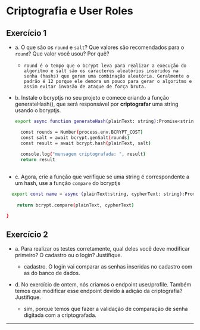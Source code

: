 # Criptografia e User Roles

## Exercício 1
  
* a. O que são os `round` e `salt`? Que valores são recomendados para o `round`? Que valor você usou? Por quê?
  * `round é o tempo que o bcrypt leva para realizar a execução do algoritmo e salt são os caracteres aleatórios inseridos na senha (hashs) que geram uma combinação aleatória. Geralmente o padrão é 12 porque ele demora um pouco para gerar o algoritmo e assim evitar invasão de ataque de força bruta.` 

* b. Instale o bcryptjs no seu projeto e comece criando a função generateHash(), que será responsável por **criptografar** uma string usando o bcryptjs. 
  ```sh
  export async function generateHash(plainText: string):Promise<string> {

    const rounds = Number(process.env.BCRYPT_COST) 
    const salt = await bcrypt.genSalt(rounds)
    const result = await bcrypt.hash(plainText, salt)
    
    console.log("mensagem criptografada: ", result)
    return result
 
  ```

* c. Agora, crie a função que verifique se uma string é correspondente a um hash, use a função `compare` do bcryptjs

```sh
  export const name = async (plainText:string, cypherText: string):Promise<boolean> => {
    
    return bcrypt.compare(plainText, cypherText)

}
```

## Exercício 2

* a. Para realizar os testes corretamente, qual deles você deve modificar primeiro? O cadastro ou o login? Justifique.
  * cadastro. O login vai comparar as senhas inseridas no cadastro com as do banco de dados.


* d. No exercício de ontem, nós criamos o endpoint user/profile. Também temos que modificar esse endpoint devido à adição da criptografia? Justifique.
  * sim, porque temos que fazer a validação de comparação de senha digitada com a criptografada.

   
---
